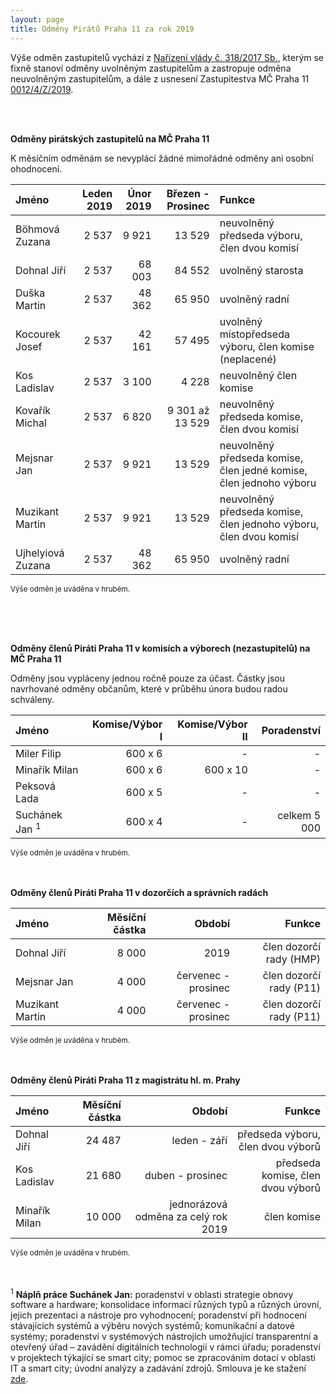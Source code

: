 ```yaml
---
layout: page
title: Odměny Pirátů Praha 11 za rok 2019
---
```


Výše odměn zastupitelů vychází z [Nařízení vlády č. 318/2017 Sb.](https://www.zakonyprolidi.cz/cs/2017-318), kterým se fixně stanoví odměny uvolněným zastupitelům a zastropuje odměna neuvolněným zastupitelům, a dále z usnesení Zastupitestva MČ Praha 11 [0012/4/Z/2019](https://www.praha11.cz/redakce/index.php?lanG=cs&clanek=6504&slozka=12&as4uOriginalDomain=www.praha11.cz&as4u_protocol=https&ConfirmCookie=yes&bod=2271542).

<br><br>

**Odměny pirátských zastupitelů na MČ Praha 11**

K měsíčním odměnám se nevyplácí žádné mimořádné odměny ani osobní ohodnocení.

| Jméno  | Leden 2019 | Únor 2019 | Březen - Prosinec | Funkce |
|:--------|---------:|---------:|---------:|:-------------|
| Böhmová Zuzana | 2 537 | 9 921 | 13 529 | neuvolněný předseda výboru, člen dvou komisí| 
| Dohnal Jiří | 2 537 | 68 003 | 84 552 | uvolněný starosta | 
| Duška Martin | 2 537 | 48 362 | 65 950 | uvolněný radní |
| Kocourek Josef | 2 537 | 42 161 | 57 495 | uvolněný místopředseda výboru, člen komise (neplacené) |
| Kos Ladislav | 2 537 | 3 100 | 4 228 | neuvolněný člen komise|
| Kovařík Michal | 2 537 | 6 820 | 9 301 až 13 529 | neuvolněný předseda komise, člen dvou komisí | 
| Mejsnar Jan | 2 537 | 9 921 | 13 529 | neuvolněný předseda komise, člen jedné komise, člen jednoho výboru | 
| Muzikant Martin | 2 537 | 9 921 | 13 529 | neuvolněný předseda komise, člen jednoho výboru, člen dvou komisí | 
| Ujhelyiová Zuzana | 2 537 | 48 362 | 65 950 | uvolněný radní |

<sup>Výše odměn je uváděna v hrubém.</sup>

<br>
<br>
<br>

**Odměny členů Piráti Praha 11 v komisích a výborech (nezastupitelů) na MČ Praha 11**

Odměny jsou vypláceny jednou ročně pouze za účast. Částky jsou navrhované odměny občanům, které v průběhu února budou radou schváleny.

| Jméno  | Komise/Výbor I | Komise/Výbor II | Poradenství |
|:--------|---------:|---------:|---------:|
| Miler Filip | 600 x 6 | - | - | 
| Minařík Milan | 600 x 6 | 600 x 10 | - |
| Peksová Lada | 600 x 5 | - | - |
| Suchánek Jan <sup>1</sup> | 600 x 4 | - | celkem 5 000|

<sup>Výše odměn je uváděna v hrubém.</sup>
<br>
<br>
<br>

**Odměny členů Piráti Praha 11 v dozorčích a správních radách**

| Jméno  | Měsíční částka | Období | Funkce |
|:--------|---------:|---------:|---------:|
| Dohnal Jiří | 8 000 | 2019 | člen dozorčí rady (HMP) | 
| Mejsnar Jan | 4 000 | červenec - prosinec | člen dozorčí rady (P11) | 
| Muzikant Martin | 4 000 | červenec - prosinec | člen dozorčí rady (P11) | 

<sup>Výše odměn je uváděna v hrubém.</sup>
<br>
<br>
<br>

**Odměny členů Piráti Praha 11 z magistrátu hl. m. Prahy**

| Jméno  | Měsíční částka | Období | Funkce |
|:--------|---------:|---------:|---------:|
| Dohnal Jiří | 24 487 | leden - září | předseda výboru, člen dvou výborů | 
| Kos Ladislav | 21 680 | duben - prosinec | předseda komise, člen dvou výborů | 
| Minařík Milan | 10 000 | jednorázová odměna za celý rok 2019 | člen komise | 

<sup>Výše odměn je uváděna v hrubém.</sup>
<br>
<br>
<br>

<sup>1</sup> **Náplň práce Suchánek Jan:** poradenství v oblasti strategie obnovy software a hardware; konsolidace informací různých typů a různých úrovní, jejich prezentaci a nástroje pro vyhodnocení; poradenství při hodnocení stávajících systémů a výběru nových systémů; komunikační a datové systémy; poradenství v systémových nástrojích umožňující transparentní a otevřený úřad – zavádění digitálních technologií v rámci úřadu; poradenství v projektech týkající se smart city; pomoc se zpracováním dotací v oblasti IT a smart city; úvodní analýzy a zadávání zdrojů. Smlouva je ke stažení [zde](https://www.praha11.cz/redakce/index.php?xuser=&lanG=cs&clanek=4555&slozka=130&xsekce=&portal=4&find_sml=suchánek&find_typ_sml=&find_odbor_sml=&find_rok=0).

